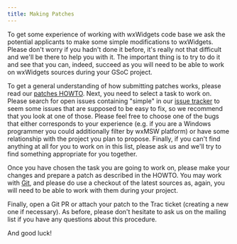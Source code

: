 ```yaml
---
title: Making Patches
---
```


To get some experience of working with wxWidgets code base we ask the
potential applicants to make some simple modifications to wxWidgets. Please
don't worry if you hadn't done it before, it's really not that difficult and
we'll be there to help you with it. The important thing is to try to do it and
see that you can, indeed, succeed as you will need to be able to work on
wxWidgets sources during your GSoC project.

To get a general understanding of how submitting patches works, please read
our [patches HOWTO](/develop/how-to-submit-patches/). Next,
you need to select a task to work on. Please search for open issues containing
"simple" in our [issue tracker](https://github.com/wxWidgets/wxWidgets/issues) to
seem some issues that are supposed to be easy to fix, so we recommend that you look at one of those.
Please feel free to choose one of the bugs that either corresponds to your
experience (e.g. if you are a Windows programmer you could additionally filter
by wxMSW platform) or have some relationship with the project you plan to
propose. Finally, if you can't find anything at all for you to work on in this
list, please ask us and we'll try to find something appropriate for you
together.

Once you have chosen the task you are going to work on, please make your
changes and prepare a patch as described in the HOWTO. You may work with
[Git](https://github.com/wxWidgets/wxWidgets), and please do use a checkout of the latest sources as,
again, you will need to be able to work with them during your project.

Finally, open a Git PR or attach your patch to the Trac ticket (creating a new
one if necessary). As before, please don't hesitate to ask us on the mailing
list if you have any questions about this procedure.

And good luck!
